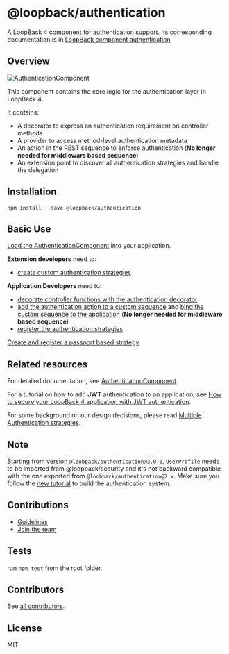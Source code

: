 # @loopback/authentication

A LoopBack 4 component for authentication support. Its corresponding
documentation is in
[LoopBack component authentication](https://loopback.io/doc/en/lb4/Loopback-component-authentication.html)

## Overview

![AuthenticationComponent](https://raw.githubusercontent.com/strongloop/loopback-next/master/packages/authentication/docs/imgs/authentication_overview_highlevel.png)

This component contains the core logic for the authentication layer in
LoopBack 4.

It contains:

- A decorator to express an authentication requirement on controller methods
- A provider to access method-level authentication metadata
- An action in the REST sequence to enforce authentication (**No longer needed
  for middleware based sequence**)
- An extension point to discover all authentication strategies and handle the
  delegation

## Installation

```shell
npm install --save @loopback/authentication
```

## Basic Use

[Load the AuthenticationComponent](https://loopback.io/doc/en/lb4/Loopback-component-authentication.html#mounting-authentication-component)
into your application.

**Extension developers** need to:

- [create custom authentication strategies](https://loopback.io/doc/en/lb4/Implement-your-own-strategy.html)

**Application Developers** need to:

- [decorate controller functions with the authentication decorator](https://loopback.io/doc/en/lb4/Authentication-component-decorator.html)
- [add the authentication action to a custom sequence](https://loopback.io/doc/en/lb4/Authentication-component-action.html#adding-an-authentication-action-to-a-custom-sequence)
  and
  [bind the custom sequence to the application](https://loopback.io/doc/en/lb4/Authentication-component-action.html#binding-the-authenticating-sequence-to-the-application)
  (**No longer needed for middleware based sequence**)
- [register the authentication strategies](https://loopback.io/doc/en/lb4/Authentication-component-strategy.html)

[Create and register a passport based strategy](https://loopback.io/doc/en/lb4/Authentication-passport.html)

## Related resources

For detailed documentation, see
[AuthenticationComponent](https://loopback.io/doc/en/lb4/Loopback-component-authentication.html).

For a tutorial on how to add **JWT** authentication to an application, see
[How to secure your LoopBack 4 application with JWT authentication](https://loopback.io/doc/en/lb4/Authentication-tutorial.html).

For some background on our design decisions, please read
[Multiple Authentication strategies](./docs/authentication-system.md).

## Note

Starting from version `@loobpack/authentication@3.0.0`, `UserProfile` needs to
be imported from @loopback/security and it's not backward compatible with the
one exported from `@loobpack/authentication@2.x`. Make sure you follow the
[new tutorial](https://loopback.io/doc/en/lb4/Loopback-component-authentication.html)
to build the authentication system.

## Contributions

- [Guidelines](https://github.com/strongloop/loopback-next/blob/master/docs/CONTRIBUTING.md)
- [Join the team](https://github.com/strongloop/loopback-next/issues/110)

## Tests

run `npm test` from the root folder.

## Contributors

See
[all contributors](https://github.com/strongloop/loopback-next/graphs/contributors).

## License

MIT
